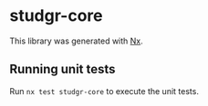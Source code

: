 # studgr-core

This library was generated with [Nx](https://nx.dev).

## Running unit tests

Run `nx test studgr-core` to execute the unit tests.

